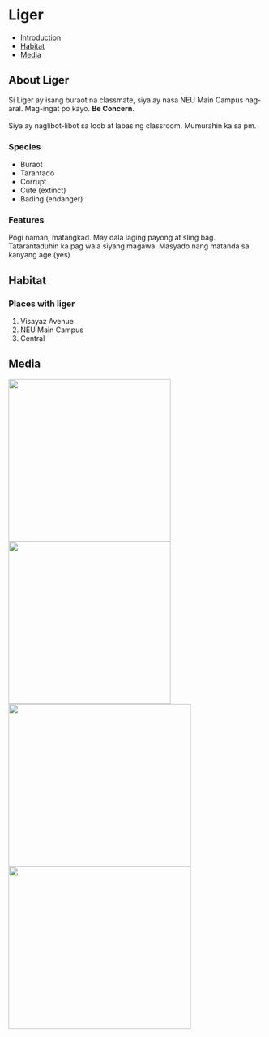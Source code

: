 <body><!DOCTYPE html>
  <html>
  <head>
    <title>Liger</title>
  </head>

  <body>
    <nav>
    </nav>
    <h1>Liger</h1>
    <nav>
      <ul>
        <li><a href="#introduction">Introduction</a></li>
        <li><a href="#habitat">Habitat</a></li>
        <li><a href="#media">Media</a></li>
      </ul>
    </nav>
    <div id="introduction">
      <h2>About Liger</h2>
      <p>
        Si Liger ay isang buraot na classmate, siya ay nasa NEU Main Campus nag-aral. Mag-ingat po kayo.
        <strong>Be Concern</strong>.<br /><br />
        Siya ay naglibot-libot sa loob at labas ng classroom. Mumurahin ka sa pm.
      </p>
      <h3>Species</h3>
      <ul>
        <li>Buraot</li>
        <li>Tarantado</li>
        <li>Corrupt</li>
        <li>Cute (extinct)</li>
        <li>Bading (endanger)</li>
      </ul>
      <h3>Features</h3>
      <p>
        Pogi naman, matangkad. May dala laging payong at sling bag. Tatarantaduhin ka pag wala siyang magawa. Masyado nang matanda sa kanyang age (yes)
      </p>
    </div>
    <div id="habitat">
      <h2>Habitat</h2>
      <h3>Places with liger</h3>
      <ol>
        <li>Visayaz Avenue</li>
        <li>NEU Main Campus</li>
        <li>Central</li>
      </ol>
    </div>
    <div id="media">
      <h2>Media</h2>
      <img
        src="https://scontent.fmnl33-2.fna.fbcdn.net/v/t1.15752-9/473769471_1269963180973250_7432106689833435780_n.jpg?_nc_cat=111&ccb=1-7&_nc_sid=9f807c&_nc_ohc=ryGL3BdvmrAQ7kNvgGtztOh&_nc_zt=23&_nc_ht=scontent.fmnl33-2.fna&oh=03_Q7cD1gGtzCMOg93aRBJTSaMg63ICiAhb96NxaFnkENWFLcfxQw&oe=67C1A0B2" height="320" width="320"
      />
      <img
        src="https://scontent.fmnl33-5.fna.fbcdn.net/v/t1.15752-9/473171351_2117218382045899_8666121746770947696_n.jpg?_nc_cat=105&ccb=1-7&_nc_sid=9f807c&_nc_ohc=dA6Nv-fH6ocQ7kNvgF3stjN&_nc_zt=23&_nc_ht=scontent.fmnl33-5.fna&oh=03_Q7cD1gHAJnX9UUDBSmgCOSpXPZ0FBc4vZtv4Pmt12xqNdHNjyA&oe=67C1AB99"
        height="320"
        width="320"
      >
      <img
        src="https://scontent.fmnl33-2.fna.fbcdn.net/v/t1.15752-9/474482603_1027637045778972_5155423235973989753_n.jpg?_nc_cat=103&ccb=1-7&_nc_sid=9f807c&_nc_ohc=fYi-8UTBw1kQ7kNvgEJTHqY&_nc_zt=23&_nc_ht=scontent.fmnl33-2.fna&oh=03_Q7cD1gGfE0Bc78ivt92g2A_SVGFySSKdLRPE00aYamu55VvzMg&oe=67C1C10D"
        height="320"
        width="360"
      >
      <img
        src="https://scontent.fmnl33-3.fna.fbcdn.net/v/t1.15752-9/474181717_3901868740060876_837906899963974918_n.jpg?_nc_cat=110&ccb=1-7&_nc_sid=9f807c&_nc_ohc=kUfq7fNeVe8Q7kNvgHtQxkl&_nc_zt=23&_nc_ht=scontent.fmnl33-3.fna&oh=03_Q7cD1gERKpA7kxC8D6R5jhDleXj0Zz1rDkKTCPTefIDIBoEK3g&oe=67C1A5B9"
        height="320"
        width="360">
    </div>
  </body>
</html>
